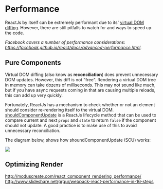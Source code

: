 # Performance
ReactJs by itself can be extremely performant due to its' [virtual DOM diffing](https://facebook.github.io/react/docs/reconciliation.html).  However, there are still pitfalls to watch for and ways to speed up the code.

*Facebook covers a number of performance considerations: https://facebook.github.io/react/docs/advanced-performance.html.*

## Pure Components
Virtual DOM diffing (also know as **reconciliation**) does prevent unnecessary DOM updates.  However, this diff is not "free". Rendering a virtual DOM tree in memory can take dozens of milliseconds.  This may not sound like much, but if you have async requests coming in that are causing multiple reloads, this can add up very quickly.

Fortunately, ReactJs has a mechanism to check whether or not an element should consider re-rendering itself to the virtual DOM.  [shouldComponentUpdate](https://facebook.github.io/react/docs/component-specs.html#updating-shouldcomponentupdate) is a ReactJs lifecycle method that can be used to compare current and next `props` and `state` to return `false` if the component should not update.  A good practice is to make use of this to avoid unnecessary reconciliation.

The diagram below, shows how shoundComponentUpdate (SCU) works:



![](https://facebook.github.io/react/img/docs/should-component-update.png)



## Optimizing Render

http://moduscreate.com/react_component_rendering_performance/
http://www.slideshare.net/grgur/webpack-react-performance-in-16-steps